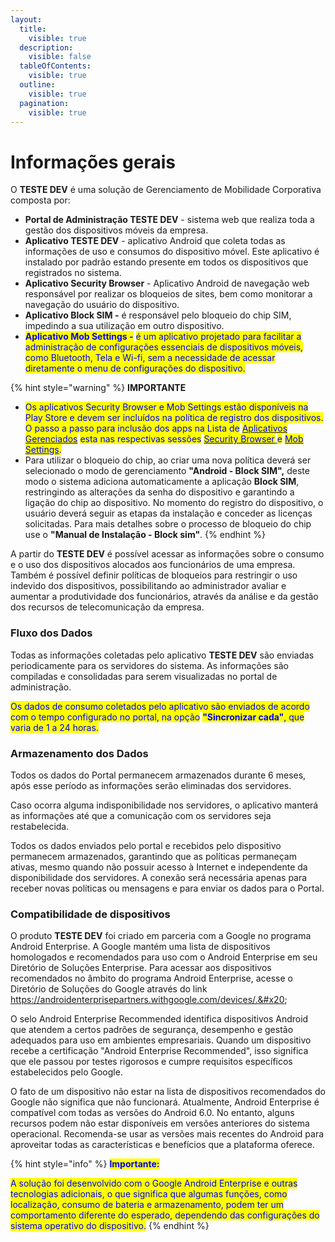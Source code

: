 ```yaml
---
layout:
  title:
    visible: true
  description:
    visible: false
  tableOfContents:
    visible: true
  outline:
    visible: true
  pagination:
    visible: true
---
```


# Informações gerais

O **TESTE DEV** é uma solução de Gerenciamento de Mobilidade Corporativa composta por:

* **Portal de Administração TESTE DEV** - sistema web que realiza toda a gestão dos dispositivos móveis da empresa.
* **Aplicativo TESTE DEV** - aplicativo Android que coleta todas as informações de uso e consumos do dispositivo móvel. Este aplicativo é instalado por padrão estando presente em todos os dispositivos que registrados no sistema.
* **Aplicativo Security Browser** - Aplicativo Android de navegação web responsável por realizar os bloqueios de sites, bem como monitorar a navegação do usuário do dispositivo.&#x20;
* **Aplicativo Block SIM -** é responsável pelo bloqueio do chip SIM, impedindo a sua utilização em outro dispositivo.
* <mark style="color:blue;">**Aplicativo Mob Settings -**</mark> <mark style="color:blue;"></mark><mark style="color:blue;">é um aplicativo projetado para facilitar a administração de configurações essenciais de dispositivos móveis, como Bluetooth, Tela e Wi-fi, sem a necessidade de acessar diretamente o menu de configurações do dispositivo.</mark>&#x20;

{% hint style="warning" %}
**IMPORTANTE**

* <mark style="color:blue;">Os aplicativos Security Browser e Mob Settings estão disponíveis na Play Store e devem ser incluídos na política de registro dos dispositivos. O passo a passo para inclusão dos apps na Lista de</mark> [<mark style="color:blue;">Aplicativos Gerenciados</mark>](../portal/gerenciamento-de-aplicativos/aplicativos-gerenciados.md) <mark style="color:blue;">esta nas respectivas sessões</mark> [<mark style="color:blue;">Security Browser</mark> ](../portal/configuracoes/editar-politica/aplicativos/bloqueio-de-sites-security-browser.md)<mark style="color:blue;">e</mark> [<mark style="color:blue;">Mob Settings</mark>](../portal/configuracoes/editar-politica/aplicativos/mob-settings.md)<mark style="color:blue;">.</mark>
* Para utilizar o bloqueio do chip, ao criar uma nova política deverá ser selecionado o modo de gerenciamento **"Android - Block SIM",** deste modo o sistema adiciona automaticamente a aplicação **Block SIM**, restringindo as alterações da senha do dispositivo e garantindo a ligação do chip ao dispositivo. No momento do registro do dispositivo, o usuário deverá seguir as etapas da instalação e conceder as licenças solicitadas. Para mais detalhes sobre o processo de bloqueio do chip use o **"Manual de Instalação - Block sim"**.
{% endhint %}

A partir do **TESTE DEV** é possível acessar as informações sobre o consumo e o uso dos dispositivos alocados aos funcionários de uma empresa. Também é possível definir políticas de bloqueios para restringir o uso indevido dos dispositivos, possibilitando ao administrador avaliar e aumentar a produtividade dos funcionários, através da análise e da gestão dos recursos de telecomunicação da empresa.

### **Fluxo dos Dados**

Todas as informações coletadas pelo aplicativo **TESTE DEV** são enviadas periodicamente para os servidores do sistema. As informações são compiladas e consolidadas para serem visualizadas no portal de administração.

<mark style="color:blue;">Os dados de consumo coletados pelo aplicativo são enviados de acordo com o tempo configurado no portal, na opção</mark> <mark style="color:blue;"></mark><mark style="color:blue;">**"Sincronizar cada"**</mark><mark style="color:blue;">, que varia de 1 a 24 horas.</mark>

### **Armazenamento dos Dados**

Todos os dados do Portal permanecem armazenados durante 6 meses, após esse período as informações serão eliminadas dos servidores.

Caso ocorra alguma indisponibilidade nos servidores, o aplicativo manterá as informações até que a comunicação com os servidores seja restabelecida.

Todos os dados enviados pelo portal e recebidos pelo dispositivo permanecem armazenados, garantindo que as políticas permaneçam ativas, mesmo quando não possuir acesso à Internet e independente da disponibilidade dos servidores. A conexão será necessária apenas para receber novas políticas ou mensagens e para enviar os dados para o Portal.



### Compatibilidade de dispositivos

O produto **TESTE DEV** foi criado em parceria com a Google no programa Android Enterprise. A Google mantém uma lista de dispositivos homologados e recomendados para uso com o Android Enterprise em seu Diretório de Soluções Enterprise. Para acessar aos dispositivos recomendados no âmbito do programa Android Enterprise, acesse o Diretório de Soluções do Google através do link https://androidenterprisepartners.withgoogle.com/devices/.&#x20;

O selo Android Enterprise Recommended identifica dispositivos Android que atendem a certos padrões de segurança, desempenho e gestão adequados para uso em ambientes empresariais. Quando um dispositivo recebe a certificação "Android Enterprise Recommended", isso significa que ele passou por testes rigorosos e cumpre requisitos específicos estabelecidos pelo Google.&#x20;

O fato de um dispositivo não estar na lista de dispositivos recomendados do Google não significa que não funcionará. Atualmente, Android Enterprise é compatível com todas as versões do Android 6.0. No entanto, alguns recursos podem não estar disponíveis em versões anteriores do sistema operacional. Recomenda-se usar as versões mais recentes do Android para aproveitar todas as características e benefícios que a plataforma oferece.



{% hint style="info" %}
<mark style="color:blue;">**Importante:**</mark>

<mark style="color:blue;">A solução foi desenvolvido com o Google Android Enterprise e outras tecnologias adicionais, o que significa que algumas funções, como localização, consumo de bateria e armazenamento, podem ter um comportamento diferente do esperado, dependendo das configurações do sistema operativo do dispositivo.</mark>
{% endhint %}



